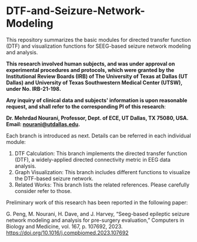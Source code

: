 # DTF-and-Seizure-Network-Modeling
This repository summarizes the basic modules for directed transfer function (DTF) and visualization functions for SEEG-based seizure network modeling and analysis. 

**This research involved human subjects, and was under approval on experimental procedures and protocols, which were granted by the Institutional
Review Boards (IRB) of The University of Texas at Dallas (UT Dallas) and University of Texas Southwestern Medical Center (UTSW), under No. IRB-21-198.**

**Any inquiry of clinical data and subjects' information is upon reasonable request, and shall refer to the corresponding PI of this research**:   

**Dr. Mehrdad Nourani, Professor, Dept. of ECE, UT Dallas, TX 75080, USA. Email: nourani@utdallas.edu.**

Each branch is introduced as next. Details can be referred in each individual module:
1. DTF Calculation: This branch implements the directed transfer function (DTF), a widely-applied directed connectivity metric in EEG data analysis.
2. Graph Visualization: This branch includes different functions to visualize the DTF-based seizure network.
3. Related Works: This branch lists the related references. Please carefully consider refer to those.

Preliminary work of this research has been reported in the following paper:

G. Peng, M. Nourani, H. Dave, and J. Harvey, “Seeg-based epileptic seizure network modeling and analysis for pre-surgery evaluation,” Computers in Biology and Medicine, vol. 167, p. 107692, 2023. https://doi.org/10.1016/j.compbiomed.2023.107692
